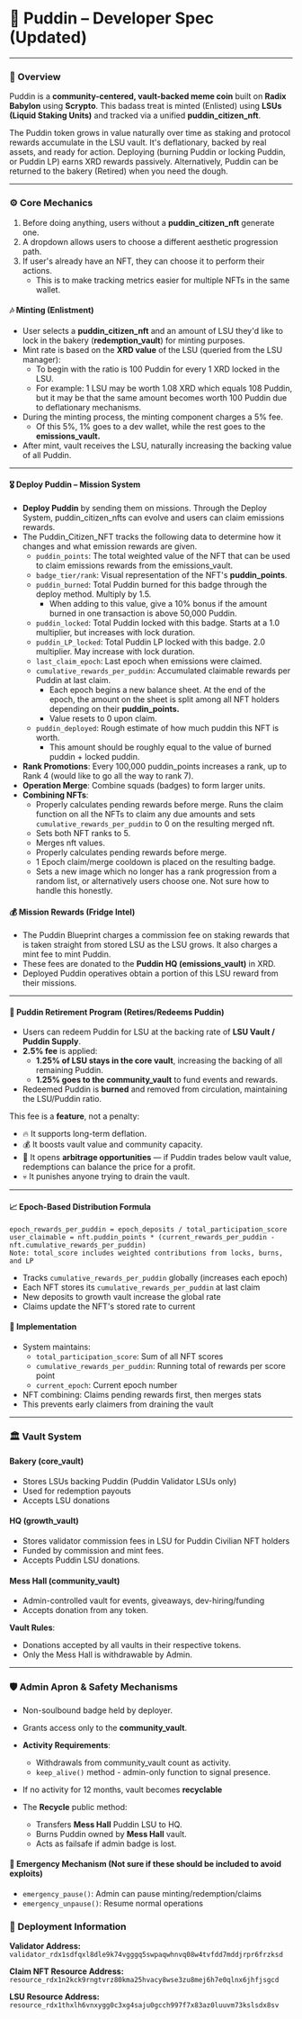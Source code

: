 # 🍮 Puddin – Developer Spec (Updated)

---

### 🧠 Overview

Puddin is a **community-centered, vault-backed meme coin** built on **Radix Babylon** using **Scrypto**. This badass treat is minted (Enlisted) using **LSUs (Liquid Staking Units)** and tracked via a unified **puddin_citizen_nft**.

The Puddin token grows in value naturally over time as staking and protocol rewards accumulate in the LSU vault. It's deflationary, backed by real assets, and ready for action. Deploying (burning Puddin or locking Puddin, or Puddin LP) earns XRD rewards passively. Alternatively, Puddin can be returned to the bakery (Retired) when you need the dough.

---

### ⚙️ Core Mechanics

  1. Before doing anything, users without a **puddin_citizen_nft** generate one.
  2. A dropdown allows users to choose a different aesthetic progression path.
  3. If user's already have an NFT, they can choose it to perform their actions.
     - This is to make tracking metrics easier for multiple NFTs in the same wallet.


#### 🎶 Minting (Enlistment)

- User selects a **puddin_citizen_nft** and an amount of LSU they'd like to lock in the bakery (**redemption_vault**) for minting purposes.
- Mint rate is based on the **XRD value** of the LSU (queried from the LSU manager):
    - To begin with the ratio is 100 Puddin for every 1 XRD locked in the LSU.
    - For example: 1 LSU may be worth 1.08 XRD which equals 108 Puddin, but it may be that the same amount becomes worth 100 Puddin due to deflationary mechanisms.
- During the minting process, the minting component charges a 5% fee.
    - Of this 5%, 1% goes to a dev wallet, while the rest goes to the **emissions_vault.**
 - After mint, vault receives the LSU, naturally increasing the backing value of all Puddin.

---

#### 🎖️ Deploy Puddin – Mission System

- **Deploy Puddin** by sending them on missions. Through the Deploy System, puddin_citizen_nfts can evolve and users can claim emissions rewards.
- The Puddin_Citizen_NFT tracks the following data to determine how it changes and what emission rewards are given.
  - `puddin_points`: The total weighted value of the NFT that can be used to claim emissions rewards from the emissions_vault.
  - `badge_tier/rank`: Visual representation of the NFT's **puddin_points**.
  - `puddin_burned`: Total Puddin burned for this badge through the deploy method. Multiply by 1.5.
      - When adding to this value, give a 10% bonus if the amount burned in one transaction is above 50,000 Puddin.
  - `puddin_locked`: Total Puddin locked with this badge. Starts at a 1.0 multiplier, but increases with lock duration.
  - `puddin_LP_locked`: Total Puddin LP locked with this badge. 2.0 multiplier. May increase with lock duration.
  - `last_claim_epoch`: Last epoch when emissions were claimed.
  - `cumulative_rewards_per_puddin`: Accumulated claimable rewards per Puddin at last claim.
      - Each epoch begins a new balance sheet. At the end of the epoch, the amount on the sheet is split among all NFT holders depending on their **puddin_points.**
      - Value resets to 0 upon claim.
  - `puddin_deployed`: Rough estimate of how much puddin this NFT is worth.
      - This amount should be roughly equal to the value of burned puddin + locked puddin. 
- **Rank Promotions**: Every 100,000 puddin_points increases a rank, up to Rank 4 (would like to go all the way to rank 7).
- **Operation Merge**: Combine squads (badges) to form larger units.
- **Combining NFTs**:
  - Properly calculates pending rewards before merge. Runs the claim function on all the NFTs to claim any due amounts and sets `cumulative_rewards_per_puddin` to 0 on the resulting merged nft.
  - Sets both NFT ranks to 5.
  - Merges nft values.
  - Properly calculates pending rewards before merge.
  - 1 Epoch claim/merge cooldown is placed on the resulting badge.
  - Sets a new image which no longer has a rank progression from a random list, or alternatively users choose one. Not sure how to handle this honestly.

#### 💰 Mission Rewards (Fridge Intel)

- The Puddin Blueprint charges a commission fee on staking rewards that is taken straight from stored LSU as the LSU grows. It also charges a mint fee to mint Puddin.
- These fees are donated to the **Puddin HQ (emissions_vault)** in XRD.
- Deployed Puddin operatives obtain a portion of this LSU reward from their missions.

---

#### 🔄 Puddin Retirement Program (Retires/Redeems Puddin)

- Users can redeem Puddin for LSU at the backing rate  of **LSU Vault / Puddin Supply**.
- **2.5% fee** is applied:
  - **1.25% of LSU stays in the core vault**, increasing the backing of all remaining Puddin.
  - **1.25% goes to the community_vault** to fund events and rewards.
- Redeemed Puddin is **burned** and removed from circulation, maintaining the LSU/Puddin ratio.

This fee is a **feature**, not a penalty:
- 🔥 It supports long-term deflation.
- 💰 It boosts vault value and community capacity.
- 🔁 It opens **arbitrage opportunities** — if Puddin trades below vault value, redemptions can balance the price for a profit.
- 💀 It punishes anyone trying to drain the vault.

---
#### 📈 Epoch-Based Distribution Formula

```
epoch_rewards_per_puddin = epoch_deposits / total_participation_score
user_claimable = nft.puddin_points * (current_rewards_per_puddin - nft.cumulative_rewards_per_puddin)
Note: total_score includes weighted contributions from locks, burns, and LP
```

- Tracks `cumulative_rewards_per_puddin` globally (increases each epoch)
- Each NFT stores its `cumulative_rewards_per_puddin` at last claim
- New deposits to growth vault increase the global rate
- Claims update the NFT's stored rate to current

#### 🔐 Implementation

- System maintains:
  - `total_participation_score`: Sum of all NFT scores
  - `cumulative_rewards_per_puddin`: Running total of rewards per score point
  - `current_epoch`: Current epoch number
- NFT combining: Claims pending rewards first, then merges stats
- This prevents early claimers from draining the vault

---

### 🏛️ Vault System

#### Bakery (**core_vault**)
- Stores LSUs backing Puddin (Puddin Validator LSUs only)
- Used for redemption payouts
- Accepts LSU donations

#### HQ (**growth_vault**)
- Stores validator commission fees in LSU for Puddin Civilian NFT holders
- Funded by commission and mint fees.
- Accepts Puddin LSU donations.

#### Mess Hall (**community_vault**)
- Admin-controlled vault for events, giveaways, dev-hiring/funding
- Accepts donation from any token.

**Vault Rules**:
- Donations accepted by all vaults in their respective tokens.
- Only the Mess Hall is withdrawable by Admin.

---

### 🛡️ Admin Apron & Safety Mechanisms

- Non-soulbound badge held by deployer.
- Grants access only to the **community_vault**.
- **Activity Requirements**:
  - Withdrawals from community_vault count as activity.
  - `keep_alive()` method - admin-only function to signal presence.
- If no activity for 12 months, vault becomes **recyclable**

- The **Recycle** public method:
  - Transfers **Mess Hall** Puddin LSU to HQ.
  - Burns Puddin owned by **Mess Hall** vault.
  - Acts as failsafe if admin badge is lost.

#### 🚨 Emergency Mechanism (Not sure if these should be included to avoid exploits)
- `emergency_pause()`: Admin can pause minting/redemption/claims
- `emergency_unpause()`: Resume normal operations

### 🚀 Deployment Information

**Validator Address:**
`validator_rdx1sdfqxl8dle9k74vgggq5swpaqwhnvq08w4tvfdd7mddjrpr6frzksd`

**Claim NFT Resource Address:**
`resource_rdx1n2kck9rngtvrz80kma25hvacy8wse3zu8mej6h7e0qlnx6jhfjsgcd`

**LSU Resource Address:**
`resource_rdx1thxlh6vnxygg0c3xg4saju0gcch997f7x83az0luuvm73kslsdx8sv`

